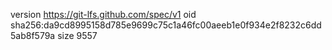 version https://git-lfs.github.com/spec/v1
oid sha256:da9cd8995158d785e9699c75c1a46fc00aeeb1e0f934e2f8232c6dd5ab8f579a
size 9557
